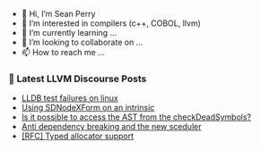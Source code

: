 - 👋 Hi, I’m Sean Perry
- 👀 I’m interested in compilers (c++, COBOL, llvm)
- 🌱 I’m currently learning ...
- 💞️ I’m looking to collaborate on ...
- 📫 How to reach me ...

<!---
s66perry/s66perry is a ✨ special ✨ repository because its `README.md` (this file) appears on your GitHub profile.
You can click the Preview link to take a look at your changes.
--->
### 📕 Latest LLVM Discourse Posts

<!-- DISCOURSE-LLVM:START -->
- [LLDB test failures on linux](https://discourse.llvm.org/t/lldb-test-failures-on-linux/80095#post_3)
- [Using SDNodeXForm on an intrinsic](https://discourse.llvm.org/t/using-sdnodexform-on-an-intrinsic/80110#post_1)
- [Is it possible to access the AST from the checkDeadSymbols?](https://discourse.llvm.org/t/is-it-possible-to-access-the-ast-from-the-checkdeadsymbols/80107#post_2)
- [Anti dependency breaking and the new sceduler](https://discourse.llvm.org/t/anti-dependency-breaking-and-the-new-sceduler/80109#post_1)
- [[RFC] Typed allocator support](https://discourse.llvm.org/t/rfc-typed-allocator-support/79720#post_8)
<!-- DISCOURSE-LLVM:END -->
